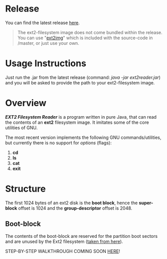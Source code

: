 # Release
You can find the latest release [here](https://github.com/soutzis/EXT2-Filesystem-Reader/releases).
> The ext2-filesystem image does not come bundled within the release. You can use "[ext2img](https://github.com/soutzis/EXT2-Filesystem-Reader/blob/master/ext2img)" which is included with the source-code in /master, or just use your own.

# Usage Instructions
Just run the .jar from the latest release (command: *java -jar ext2reader.jar*) and you will be asked to provide the path to your ext2-filesystem image.

# Overview
***EXT2 Filesystem Reader*** is a program written in pure Java, that can read the contents of an **ext2** filesystem
image. It imitates some of the core utilities of GNU.

The most recent version implements the following GNU commands/utilities, but currently there is no support for *options* (flags):

1. **cd**
2. **ls**
3. **cat**
4. **exit**

# Structure
The first 1024 bytes of an ext2 disk is the **boot block**, hence the **super-block** offset is 1024 and the 
**group-descriptor** offset is 2048.

## Boot-block
The contents of the boot-block are reserved for the partition boot sectors and are unused by the Ext2 filesystem 
([taken from here](http://cs.smith.edu/~nhowe/Teaching/csc262/oldlabs/ext2.html)).

STEP-BY-STEP WALKTHROUGH COMING SOON [HERE](https://soutzis.github.io/EXT2-Filesystem-Reader/)!

